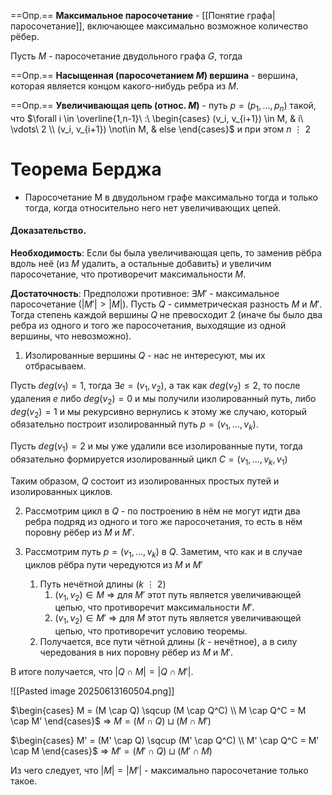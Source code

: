 ==Опр.== **Максимальное паросочетание** - [[Понятие графа|паросочетание]], включающее максимально возможное количество рёбер.

Пусть $M$ - паросочетание двудольного графа $G$, тогда 

==Опр.== **Насыщенная (паросочетанием $M$) вершина** - вершина, которая является концом какого-нибудь ребра из $M$.

==Опр.== **Увеличивающая цепь (относ. $M$)** - путь $p = (p_1, ..., p_n)$ такой, что $\forall i \in \overline{1,n-1}\ :\ \begin{cases} (v_i, v_{i+1}) \in M, & i\ \vdots\ 2 \\ (v_i, v_{i+1}) \not\in M, & else \end{cases}$   и при этом $n\ \vdots\ 2$

# Теорема Берджа

- Паросочетание M в двудольном графе максимально тогда и только тогда, когда относительно него нет увеличивающих цепей.

#### Доказательство.

**Необходимость**: Если бы была увеличивающая цепь, то заменив рёбра вдоль неё (из $M$ удалить, а остальные добавить) и увеличим паросочетание, что противоречит максимальности $M$.

**Достаточность**: Предположи противное: $\exists M'$ - максимальное паросочетание ($|M'| > |M|$). Пусть $Q$ - симметрическая разность $M$ и $M'$. Тогда степень каждой вершины $Q$ не превосходит 2 (иначе бы было два ребра из одного и того же паросочетания, выходящие из одной вершины, что невозможно).

1) Изолированные вершины $Q$ - нас не интересуют, мы их отбрасываем.

Пусть $deg(v_1) = 1$, тогда $\exists e = (v_1, v_2)$, а так как $deg(v_2) \leq 2$, то после удаления $e$ либо $deg(v_2) = 0$ и мы получили изолированный путь, либо $deg(v_2) = 1$ и мы рекурсивно вернулись к этому же случаю, который обязательно построит изолированный путь $p = (v_1, ..., v_k)$.

Пусть $deg(v_1) = 2$ и мы уже удалили все изолированные пути, тогда обязательно формируется изолированный цикл $C = (v_1, ..., v_k, v_1)$

Таким образом, $Q$ состоит из изолированных простых путей
и изолированных циклов.

2) Рассмотрим цикл в $Q$ - по построению в нём не могут идти два ребра подряд из одного и того же паросочетания, то есть в нём поровну рёбер из $M$ и $M'$.

3) Рассмотрим путь $p = (v_1, ..., v_k)$ в $Q$. Заметим, что как и в случае циклов рёбра пути чередуются из $M$ и $M'$
	1) Путь нечётной длины ($k\ \vdots\ 2$)
		1) $(v_1, v_2) \in M$ $\Rightarrow$ для $M'$ этот путь является увеличивающей цепью, что противоречит максимальности $M'$.
		2) $(v_1, v_2) \in M'$ $\Rightarrow$ для $M$ этот путь является увеличивающей цепью, что противоречит условию теоремы.
	2) Получается, все пути чётной длины ($k$ - нечётное), а в силу чередования в них поровну рёбер из $M$ и $M'$.

В итоге получается, что $|Q \cap M| = |Q \cap M'|$.

![[Pasted image 20250613160504.png]]

$\begin{cases} M = (M \cap Q) \sqcup (M \cap Q^C) \\ M \cap Q^C = M \cap M' \end{cases}$   $\Rightarrow$ $M = (M \cap Q) \sqcup (M \cap M')$

$\begin{cases} M' = (M' \cap Q) \sqcup (M' \cap Q^C) \\ M' \cap Q^C = M' \cap M \end{cases}$   $\Rightarrow$ $M' = (M' \cap Q) \sqcup (M' \cap M)$

Из чего следует, что $|M| = |M'|$ - максимально паросочетание только такое.
